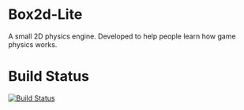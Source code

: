 # Box2d-Lite
A small 2D physics engine. Developed to help people learn how game physics works.

# Build Status
[![Build Status](https://travis-ci.org/erincatto/box2d-lite.svg?branch=master)](https://travis-ci.org/erincatto/box2d-lite)
